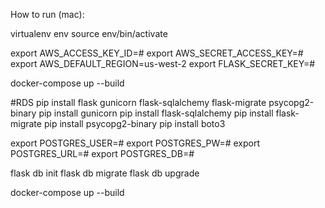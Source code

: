 How to run (mac):

virtualenv env
source env/bin/activate

export AWS_ACCESS_KEY_ID=#
export AWS_SECRET_ACCESS_KEY=#
export AWS_DEFAULT_REGION=us-west-2
export FLASK_SECRET_KEY=#

docker-compose up --build

#RDS
pip install flask gunicorn flask-sqlalchemy flask-migrate psycopg2-binary
pip install gunicorn
pip install flask-sqlalchemy
pip install flask-migrate
pip install psycopg2-binary
pip install boto3

export POSTGRES_USER=#
export POSTGRES_PW=#
export POSTGRES_URL=#
export POSTGRES_DB=#

flask db init
flask db migrate
flask db upgrade

docker-compose up --build